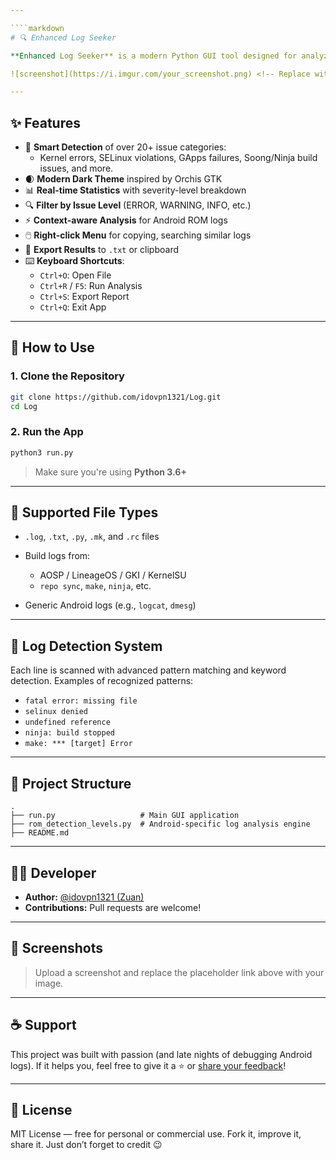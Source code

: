 ```yaml
---

````markdown
# 🔍 Enhanced Log Seeker

**Enhanced Log Seeker** is a modern Python GUI tool designed for analyzing log files from Android ROM and kernel build processes. With smart detection and a clean interface, it helps developers quickly identify critical issues in logs.

![screenshot](https://i.imgur.com/your_screenshot.png) <!-- Replace with actual screenshot URL -->

---
```


## ✨ Features

- 🚨 **Smart Detection** of over 20+ issue categories:
  - Kernel errors, SELinux violations, GApps failures, Soong/Ninja build issues, and more.
- 🌒 **Modern Dark Theme** inspired by Orchis GTK
- 📊 **Real-time Statistics** with severity-level breakdown
- 🔍 **Filter by Issue Level** (ERROR, WARNING, INFO, etc.)
- ⚡ **Context-aware Analysis** for Android ROM logs
- 🖱️ **Right-click Menu** for copying, searching similar logs
- 💾 **Export Results** to `.txt` or clipboard
- ⌨️ **Keyboard Shortcuts**:
  - `Ctrl+O`: Open File
  - `Ctrl+R` / `F5`: Run Analysis
  - `Ctrl+S`: Export Report
  - `Ctrl+Q`: Exit App

---

## 🚀 How to Use

### 1. Clone the Repository
```bash
git clone https://github.com/idovpn1321/Log.git
cd Log
````

### 2. Run the App

```bash
python3 run.py
```

> Make sure you're using **Python 3.6+**

---

## 📂 Supported File Types

* `.log`, `.txt`, `.py`, `.mk`, and `.rc` files
* Build logs from:

  * AOSP / LineageOS / GKI / KernelSU
  * `repo sync`, `make`, `ninja`, etc.
* Generic Android logs (e.g., `logcat`, `dmesg`)

---

## 🧠 Log Detection System

Each line is scanned with advanced pattern matching and keyword detection.
Examples of recognized patterns:

* `fatal error: missing file`
* `selinux denied`
* `undefined reference`
* `ninja: build stopped`
* `make: *** [target] Error`

---

## 📁 Project Structure

```
.
├── run.py                   # Main GUI application
├── rom_detection_levels.py  # Android-specific log analysis engine
├── README.md
```

---

## 👨‍💻 Developer

* **Author:** [@idovpn1321 (Zuan)](https://github.com/idovpn1321)
* **Contributions:** Pull requests are welcome!

---

## 📸 Screenshots

> Upload a screenshot and replace the placeholder link above with your image.

---

## ☕ Support

This project was built with passion (and late nights of debugging Android logs).
If it helps you, feel free to give it a ⭐️ or [share your feedback](https://github.com/idovpn1321/Log/issues)!

---

## 📜 License

MIT License — free for personal or commercial use.
Fork it, improve it, share it. Just don’t forget to credit 😉
